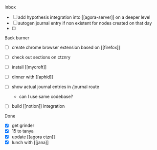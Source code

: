 Inbox
- [ ] add hypothesis integration into [[agora-server]] on a deeper level
- [ ] autogen journal entry if non existent for nodes created on that day
- [ ] 

Back burner
- [ ] create chrome browser extension based on [[firefox]]
- [ ] check out sections on ctznry
- [ ] install [[mycroft]]
- [ ] dinner with [[aphid]]
- [ ] show actual journal entries in /journal route
	- can I use same codebase?
- [ ] build [[notion]] integration


Done
- [x] get grinder
- [x] 15 to tanya
- [x] update [[agora ctzn]]
- [x] lunch with [[jana]]